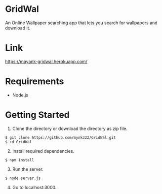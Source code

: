 # GridWal
An Online Wallpaper searching app that lets you search for wallpapers and download it.

# Link
https://mayank-gridwal.herokuapp.com/
# Requirements
* Node.js

# Getting Started
1. Clone the directory or download the directory as zip file.

```
$ git clone https://github.com/mynk322/GridWal.git
$ cd GridWal
```

2. Install required dependencies.

```
$ npm install
```

3. Run the server.

```
$ node server.js
```

4. Go to localhost:3000.

